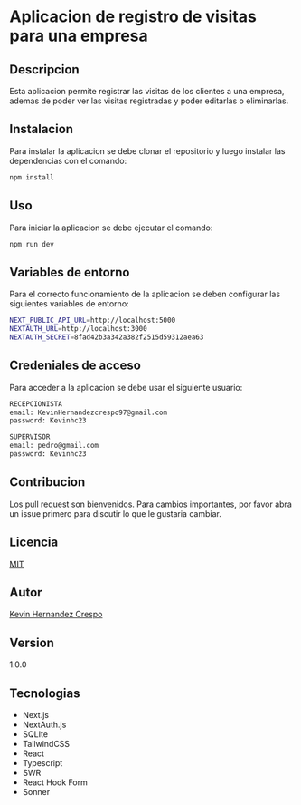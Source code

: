 # Aplicacion de registro de visitas para una empresa

## Descripcion

Esta aplicacion permite registrar las visitas de los clientes a una empresa, ademas de poder ver las visitas registradas y poder editarlas o eliminarlas.

## Instalacion

Para instalar la aplicacion se debe clonar el repositorio y luego instalar las dependencias con el comando:

```bash
npm install
```

## Uso

Para iniciar la aplicacion se debe ejecutar el comando:

```bash
npm run dev
```

## Variables de entorno

Para el correcto funcionamiento de la aplicacion se deben configurar las siguientes variables de entorno:

```bash
NEXT_PUBLIC_API_URL=http://localhost:5000
NEXTAUTH_URL=http://localhost:3000
NEXTAUTH_SECRET=8fad42b3a342a382f2515d59312aea63
```

## Credeniales de acceso

Para acceder a la aplicacion se debe usar el siguiente usuario:

```bash
RECEPCIONISTA
email: KevinHernandezcrespo97@gmail.com
password: Kevinhc23

SUPERVISOR
email: pedro@gmail.com
password: Kevinhc23
```

## Contribucion

Los pull request son bienvenidos. Para cambios importantes, por favor abra un issue primero para discutir lo que le gustaria cambiar.

## Licencia

[MIT](https://choosealicense.com/licenses/mit/)

## Autor

[Kevin Hernandez Crespo](https://linkedin.com/in/kevinhc23/)

## Version

1.0.0

## Tecnologias

- Next.js
- NextAuth.js
- SQLIte
- TailwindCSS
- React
- Typescript
- SWR
- React Hook Form
- Sonner
